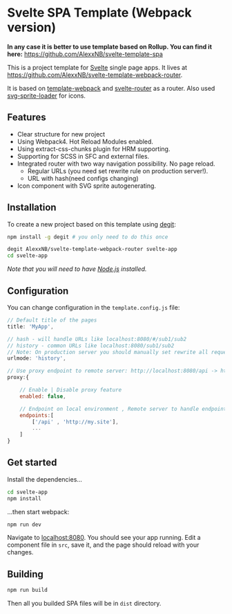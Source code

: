 # Svelte SPA Template (Webpack version)

**In any case it is better to use template based on Rollup. You can find it here:** https://github.com/AlexxNB/svelte-template-spa 

This is a project template for [Svelte](https://svelte.technology) single page apps. It lives at https://github.com/AlexxNB/svelte-template-webpack-router.

It is based on [template-webpack](https://github.com/sveltejs/template-webpack) and [svelte-router](https://github.com/jikkai/svelte-router) as a router. Also used [svg-sprite-loader](https://github.com/kisenka/svg-sprite-loader) for icons.

## Features
* Clear structure for new project
* Using Webpack4. Hot Reload Modules enabled.
* Using extract-css-chunks plugin for HRM supporting.
* Supporting for SCSS in SFC and external files.
* Integrated router with two way navigation possibility. No page reload.
    * Regular URLs (you need set rewrite rule on production server!).
    * URL with hash(need configs changing)
* Icon component with SVG sprite autogenerating.

## Installation

To create a new project based on this template using [degit](https://github.com/Rich-Harris/degit):

```bash
npm install -g degit # you only need to do this once

degit AlexxNB/svelte-template-webpack-router svelte-app
cd svelte-app
```

*Note that you will need to have [Node.js](https://nodejs.org) installed.*

## Configuration

You can change configuration in the `template.config.js` file:

```javascript
// Default title of the pages
title: 'MyApp',      

// hash - will handle URLs like localhost:8080/#/sub1/sub2
// history - common URLs like localhost:8080/sub1/sub2 
// Note: On production server you should manually set rewrite all requests to index.html
urlmode: 'history',  

// Use proxy endpoint to remote server: http://localhost:8080/api -> http://my.site/api
proxy:{          

    // Enable | Disable proxy feature
    enabled: false,  

    // Endpoint on local environment , Remote server to handle endpoint                      
    endpoints:[
        ['/api' , 'http://my.site'],     
        ...
    ]    
}
```

## Get started

Install the dependencies...

```bash
cd svelte-app
npm install
```

...then start webpack:

```bash
npm run dev
```

Navigate to [localhost:8080](http://localhost:8080). You should see your app running. Edit a component file in `src`, save it, and the page should reload with your changes.

## Building

```bash
npm run build
```

Then all you builded SPA files will be in `dist` directory.
